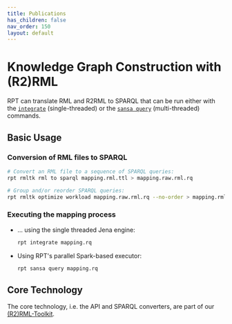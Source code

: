 ```yaml
---
title: Publications
has_children: false
nav_order: 150
layout: default
---
```


# Knowledge Graph Construction with (R2)RML

RPT can translate RML and R2RML to SPARQL that can be run either with the [`integrate`](integrate) (single-threaded) or the [`sansa query`](sansa) (multi-threaded) commands.

## Basic Usage

### Conversion of RML files to SPARQL

```bash
# Convert an RML file to a sequence of SPARQL queries:
rpt rmltk rml to sparql mapping.rml.ttl > mapping.raw.rml.rq

# Group and/or reorder SPARQL queries:
rpt rmltk optimize workload mapping.raw.rml.rq --no-order > mapping.rml.rq
```

### Executing the mapping process

* ... using the single threaded Jena engine:

    ```bash
    rpt integrate mapping.rq
    ```

* Using RPT's parallel Spark-based executor:

    ```bash
    rpt sansa query mapping.rq
    ```


## Core Technology

The core technology, i.e. the API and SPARQL converters, are part of our [(R2)RML-Toolkit](https://github.com/Scaseco/R2-RML-Toolkit).



